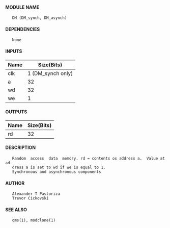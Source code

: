 #### MODULE NAME
       DM (DM_synch, DM_asynch)

#### DEPENDENCIES
       None

#### INPUTS
Name | Size(Bits)
------|-------------
clk	| 1 (DM_synch only)
a   |     32     
wd  |     32     
we  |     1      

#### OUTPUTS
Name | Size(Bits)
------|-------------
rd  |     32     

#### DESCRIPTION
       Random  access  data  memory. rd = contents os address a.  Value at ad-
       dress a is set to wd if we is equal to 1.
       Synchronous and asynchronous components

#### AUTHOR
       Alexander T Pastoriza
       Trevor Cickovski

#### SEE ALSO
       qms(1), modclone(1)
